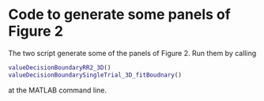 # Code to generate some panels of Figure 2

The two script generate some of the panels of Figure 2. Run them by calling
```Matlab
valueDecisionBoundaryRR2_3D()
valueDecisionBoundarySingleTrial_3D_fitBoudnary()
```
at the MATLAB command line.
